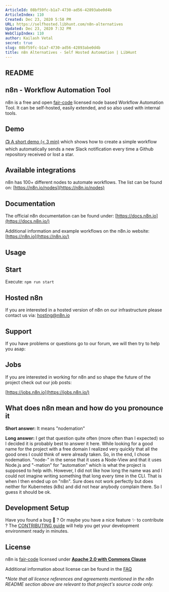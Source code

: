 ```yaml
---
ArticleId: 08bf59fc-b1a7-4730-ad56-42893abe0d4b
ArticleIndex: 110
Created: Dec 23, 2020 5:58 PM
URL: https://selfhosted.libhunt.com/n8n-alternatives
Updated: Dec 23, 2020 7:32 PM
WebClipIndex: 110
author: Kailash Vetal
secret: true
slug: 08bf59fc-b1a7-4730-ad56-42893abe0d4b
title: n8n Alternatives - Self Hosted Automation | LibHunt
---
```

## README

## n8n - Workflow Automation Tool

n8n is a free and open [fair-code](http://faircode.io/) licensed node based Workflow Automation Tool. It can be self-hosted, easily extended, and so also used with internal tools.

## Demo

[:tv: A short demo (< 3 min)](https://www.youtube.com/watch?v=3w7xIMKLVAg) which shows how to create a simple workflow which automatically sends a new Slack notification every time a Github repository received or lost a star.

## Available integrations

n8n has 100+ different nodes to automate workflows. The list can be found on: [https://n8n.io/nodes](https://n8n.io/nodes)

## Documentation

The official n8n documentation can be found under: [https://docs.n8n.io](https://docs.n8n.io/)

Additional information and example workflows on the n8n.io website: [https://n8n.io](https://n8n.io/)

## Usage

## Start

Execute: `npm run start`

## Hosted n8n

If you are interested in a hosted version of n8n on our infrastructure please contact us via: [hosting@n8n.io](mailto:hosting@n8n.io)

## Support

If you have problems or questions go to our forum, we will then try to help you asap:

## Jobs

If you are interested in working for n8n and so shape the future of the project check out our job posts:

[https://jobs.n8n.io](https://jobs.n8n.io/)

## What does n8n mean and how do you pronounce it

**Short answer:** It means "nodemation"

**Long answer:** I get that question quite often (more often than I expected) so I decided it is probably best to answer it here. While looking for a good name for the project with a free domain I realized very quickly that all the good ones I could think of were already taken. So, in the end, I chose nodemation. "node-" in the sense that it uses a Node-View and that it uses Node.js and "-mation" for "automation" which is what the project is supposed to help with. However, I did not like how long the name was and I could not imagine writing something that long every time in the CLI. That is when I then ended up on "n8n". Sure does not work perfectly but does neither for Kubernetes (k8s) and did not hear anybody complain there. So I guess it should be ok.

## Development Setup

Have you found a bug :bug: ? Or maybe you have a nice feature :sparkles: to contribute ? The [CONTRIBUTING guide](https://github.com/n8n-io/n8n/blob/master/CONTRIBUTING.md) will help you get your development environment ready in minutes.

## License

n8n is [fair-code](http://faircode.io/) licensed under **[Apache 2.0 with Commons Clause](https://github.com/n8n-io/n8n/blob/master/packages/cli/LICENSE.md)**

Additional information about license can be found in the [FAQ](https://docs.n8n.io/#/faq?id=license)

**Note that all licence references and agreements mentioned in the n8n README section above are relevant to that project's source code only.*
